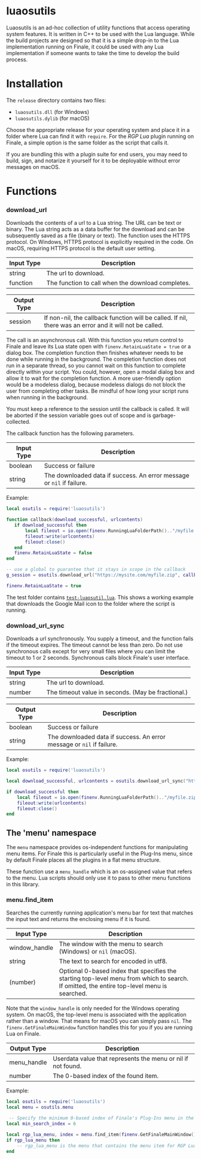 # luaosutils

Luaosutils is an ad-hoc collection of utility functions that access operating system features. It is written in C++ to be used with the Lua language. While the build projects are designed so that it is a simple drop-in to the Lua implementation running on Finale, it could be used with any Lua implementation if someone wants to take the time to develop the build process.

# Installation

The `release` directory contains two files:

- `luaosutils.dll` (for Windows)
- `luaosutils.dylib` (for macOS)

Choose the appropriate release for your operating system and place it in a folder where Lua can find it with `require`. For the _RGP Lua_ plugin running on Finale, a simple option is the same folder as the script that calls it.

If you are bundling this with a plugin suite for end users, you may need to build, sign, and notarize it yourself for it to be deployable without error messages on macOS.

# Functions

### download\_url

Downloads the contents of a url to a Lua string. The URL can be text or binary. The Lua string acts as a data buffer for the download and can be subsequently saved as a file (binary or text).
The function uses the HTTPS protocol. On Windows, HTTPS protocol is explicitly required in the code. On macOS, requiring HTTPS protocol is the default user setting.

|Input Type|Description|
|----------|-----------|
|string|The url to download.|
|function|The function to call when the download completes.|

|Output Type|Description|
|-----------|-----------|
|session|If non-nil, the callback function will be called. If nil, there was an error and it will not be called.|

The call is an asynchronous call. With this function you return control to Finale and leave its Lua state open with `finenv.RetainLuaState = true` or a dialog box. The completion function then finishes whatever needs to be done while running in the background. The completion function does not run in a separate thread, so you cannot wait on this function to complete directly within your script. You could, however, open a modal dialog box and allow it to wait for the completion function. A more user-friendly option would be a modeless dialog, because modeless dialogs do not block the user from completing other tasks. Be mindful of how long your script runs when running in the background.

You must keep a reference to the session until the callback is called. It will be aborted if the session variable goes out of scope and is garbage-collected.

The callback function has the following parameters.

|Input Type|Description|
|----------|-----------|
|boolean|Success or failure|
|string|The downloaded data if success. An error message or `nil` if failure.|


Example:

```lua
local osutils = require('luaosutils')

function callback(download_successful, urlcontents)
   if download_successful then
       local fileout = io.open(finenv.RunningLuaFolderPath().."/myfile.zip", "wb")
       fileout:write(urlcontents)
       fileout:close()
   end
   finenv.RetainLuaState = false
end

-- use a global to guarantee that it stays in scope in the callback
g_session = osutils.download_url("https://mysite.com/myfile.zip", callback)

finenv.RetainLuaState = true
```

The test folder contains [`test-luaosutil.lua`](https://github.com/finale-lua/luaosutils/blob/main/test/test-luaosutil.lua). This shows a working example that downloads the Google Mail icon to the folder where the script is running.

### download\_url\_sync

Downloads a url synchronously. You supply a timeout, and the function fails if the timeout expires. The timeout cannot be less than zero. Do not use synchronous calls except for very small files where you can limit the timeout to 1 or 2 seconds. Synchronous calls block Finale's user interface.

|Input Type|Description|
|----------|-----------|
|string|The url to download.|
|number|The timeout value in seconds. (May be fractional.)|


|Output Type|Description|
|----------|-----------|
|boolean|Success or failure|
|string|The downloaded data if success. An error message or `nil` if failure.|

Example:

```lua
local osutils = require('luaosutils')

local download_successful, urlcontents = osutils.download_url_sync("https://mysite.com/myfile.zip", 5)

if download_successful then
    local fileout = io.open(finenv.RunningLuaFolderPath().."/myfile.zip", "wb")
    fileout:write(urlcontents)
    fileout:close()
end
```

## The 'menu' namespace

The `menu` namespace provides os-independent functions for manipulating menu items. For Finale this is particularly useful in the Plug-Ins menu, since by default Finale places all the plugins in a flat menu structure.

These function use a `menu_handle` which is an os-assigned value that refers to the menu. Lua scripts should only use it to pass to other menu functions in this library.

### menu\.find\_item

Searches the currently running application's menu bar for text that matches the input text and returns the enclosing menu if it is found.

|Input Type|Description|
|----------|-----------|
|window_handle|The window with the menu to search (Windows) or `nil` (macOS).|
|string|The text to search for encoded in utf8.|
|(number)|Optional 0-based index that specifies the starting top-level menu from which to search. If omitted, the entire top-level menu is searched.|

Note that the `window_handle` is only needed for the Windows operating system. On macOS, the top-level menu is associated with the application rather than a window. That means for macOS you can simply pass `nil`. The `finenv.GetFinaleMainWindow` function handles this for you if you are running Lua on Finale.

|Output Type|Description|
|----------|-----------|
|menu_handle|Userdata value that represents the menu or nil if not found.|
|number|The 0-based index of the found item.|

Example:

```lua
local osutils = require('luaosutils')
local menu = osutils.menu

 -- Specify the minimum 0-based index of Finale's Plug-Ins menu in the top-level application menu.
local min_search_index = 6

local rgp_lua_menu, index = menu.find_item(finenv.GetFinaleMainWindow(), "RGP Lua...", min_search_index)
if rgp_lua_menu then
    -- rgp_lua_menu is the menu that contains the menu item for RGP Lua.
end
```

